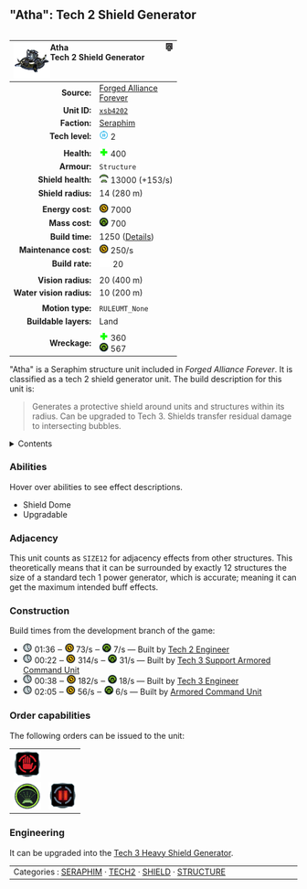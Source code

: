 "Atha": Tech 2 Shield Generator
----
<table align="right">
    <thead>
        <tr>
            <th align="left" colspan="2">
                <img align="left" src="icons/units/XSB4202_icon.png" title="Atha unit icon" /><img align="right" src="icons/strategicicons/icon_structure2_shield_rest.png" title="icon_structure2_shield" />Atha<br />Tech 2 Shield Generator
            </th>
        </tr>
    </thead>
    <tbody>
        <tr>
            <td align="right"><strong>Source:</strong></td>
            <td><a href="Forged Alliance Forever">Forged Alliance<br />Forever</a></td>
        </tr>
        <tr>
            <td align="right"><strong>Unit ID:</strong></td>
            <td><a href="https://github.com/FAForever/fa/D:/faf-development/fa/units/XSB4202/XSB4202_unit.bp"><code>xsb4202</code></a></td>
        </tr>
        <tr>
            <td align="right"><strong>Faction:</strong></td>
            <td><a href="_categories.SERAPHIM">Seraphim</a></td>
        </tr>
        <tr>
            <td align="right"><strong>Tech level:</strong></td>
            <td><img src="icons/T2.png" title="Tech 2" /> 2</td>
        </tr>
        <tr><td align="center" colspan="2"></td></tr>
        <tr>
            <td align="right"><strong>Health:</strong></td>
            <td><img src="icons/health.png" title="Health" /> 400</td>
        </tr>
        <tr>
            <td align="right"><strong>Armour:</strong></td>
            <td><code>Structure</code></td>
        </tr>
        <tr>
            <td align="right"><strong>Shield health:</strong></td>
            <td><img src="icons/shield.png" title="Shield" /> 13000 (+153/s)</td>
        </tr>
        <tr>
            <td align="right"><strong>Shield radius:</strong></td>
            <td> <span title="0.28 km, 0.17 mi">14 (280 m)</span></td>
        </tr>
        <tr><td align="center" colspan="2"></td></tr>
        <tr>
            <td align="right"><strong>Energy cost:</strong></td>
            <td><img src="icons/energy.png" title="Energy" /> 7000</td>
        </tr>
        <tr>
            <td align="right"><strong>Mass cost:</strong></td>
            <td><img src="icons/mass.png" title="Mass" /> 700</td>
        </tr>
        <tr>
            <td align="right"><strong>Build time:</strong></td>
            <td>1250 (<a href="#construction">Details</a>)</td>
        </tr>
        <tr>
            <td align="right"><strong>Maintenance cost:</strong></td>
            <td><img src="icons/energy.png" title="Energy" /> 250/s</td>
        </tr>
        <tr>
            <td align="right"><strong>Build rate:</strong></td>
            <td><img src="icons/build.png" title="Build" /> 20</td>
        </tr>
        <tr><td align="center" colspan="2"></td></tr>
        <tr>
            <td align="right"><strong>Vision radius:</strong></td>
            <td> <span title="0.40 km, 0.25 mi">20 (400 m)</span></td>
        </tr>
        <tr>
            <td align="right"><strong>Water vision radius:</strong></td>
            <td> <span title="0.20 km, 0.12 mi">10 (200 m)</span></td>
        </tr>
        <tr><td align="center" colspan="2"></td></tr>
        <tr>
            <td align="right"><strong>Motion type:</strong></td>
            <td><code>RULEUMT_None</code></td>
        </tr>
        <tr>
            <td align="right"><strong>Buildable layers:</strong></td>
            <td>Land</td>
        </tr>
        <tr><td align="center" colspan="2"></td></tr>
        <tr>
            <td align="right"><strong>Wreckage:</strong></td>
            <td><img src="icons/health.png" title="Health" /> 360<br /><img src="icons/mass.png" title="Mass" /> 567</td>
        </tr>
    </tbody>
</table>

"Atha" is a Seraphim structure unit included in *Forged Alliance Forever*.
It is classified as a tech 2 shield generator unit.
The build description for this unit is:

<blockquote>Generates a protective shield around units and structures within its radius. Can be upgraded to Tech 3. Shields transfer residual damage to intersecting bubbles.</blockquote>

<details>
<summary>Contents</summary>

1. – <a href="#abilities">Abilities</a>
2. – <a href="#adjacency">Adjacency</a>
3. – <a href="#construction">Construction</a>
4. – <a href="#order-capabilities">Order capabilities</a>
5. – <a href="#engineering">Engineering</a>
</details>

### Abilities
Hover over abilities to see effect descriptions.

* <span title="Has a bubble shield that can protect others">Shield Dome</span>
* <span title="Can build a unit to replace itself">Upgradable</span>

### Adjacency
This unit counts as `SIZE12` for adjacency effects from other structures. This theoretically means that it can be surrounded by exactly 12 structures the size of a standard tech 1 power generator, which is accurate; meaning it can get the maximum intended buff effects. 

### Construction
Build times from the development branch of the game:
* <img src="icons/time.png" title="Time" /> 01:36 ‒ <img src="icons/energy.png" title="Energy" /> 73/s ‒ <img src="icons/mass.png" title="Mass" /> 7/s — Built by <a href="XSL0208">Tech 2 Engineer</a>
* <img src="icons/time.png" title="Time" /> 00:22 ‒ <img src="icons/energy.png" title="Energy" /> 314/s ‒ <img src="icons/mass.png" title="Mass" /> 31/s — Built by <a href="XSL0301">Tech 3 Support Armored Command Unit</a>
* <img src="icons/time.png" title="Time" /> 00:38 ‒ <img src="icons/energy.png" title="Energy" /> 182/s ‒ <img src="icons/mass.png" title="Mass" /> 18/s — Built by <a href="XSL0309">Tech 3 Engineer</a>
* <img src="icons/time.png" title="Time" /> 02:05 ‒ <img src="icons/energy.png" title="Energy" /> 56/s ‒ <img src="icons/mass.png" title="Mass" /> 6/s — Built by <a href="XSL0001">Armored Command Unit</a>

### Order capabilities
The following orders can be issued to the unit:
<table>
<td><img float="left" src="icons/orders/stop.png" title="Stop" /></td>
<tr>
<td><img float="left" src="icons/orders/shield-dome.png" title="Shield Dome Toggle
Turn the selected units shield dome on/off" /></td>
<td><img float="left" src="icons/orders/pause.png" title="Pause Construction
Pause/unpause current construction order" /></td>
</table>

### Engineering
It can be upgraded into the <a href="XSB4301">Tech 3 Heavy Shield Generator</a>.


<table align="center">
<td width="1215px">Categories : 
<a href="_categories.SERAPHIM">SERAPHIM</a> · 
<a href="_categories.TECH2">TECH2</a> · 
<a href="_categories.SHIELD">SHIELD</a> · 
<a href="_categories.STRUCTURE">STRUCTURE</a></td>
</table>
